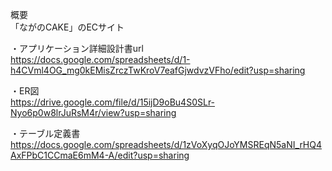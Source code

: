 概要<br>
「ながのCAKE」のECサイト

・アプリケーション詳細設計書url<br>
https://docs.google.com/spreadsheets/d/1-h4CVml4OG_mg0kEMisZrczTwKroV7eafGjwdvzVFho/edit?usp=sharing

・ER図<br>
https://drive.google.com/file/d/15ijD9oBu4S0SLr-Nyo6p0w8lrJuRsM4r/view?usp=sharing

・テーブル定義書<br>
https://docs.google.com/spreadsheets/d/1zVoXyqOJoYMSREqN5aNI_rHQ4AxFPbC1CCmaE6mM4-A/edit?usp=sharing
